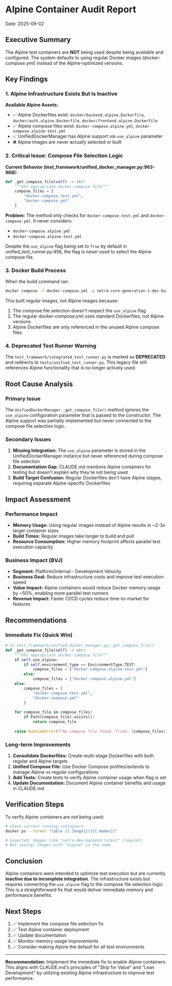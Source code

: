 # Alpine Container Audit Report
Date: 2025-09-02

## Executive Summary

The Alpine test containers are **NOT** being used despite being available and configured. The system defaults to using regular Docker images (docker-compose.yml) instead of the Alpine-optimized versions.

## Key Findings

### 1. Alpine Infrastructure Exists But Is Inactive

**Available Alpine Assets:**
- ✅ Alpine Dockerfiles exist: `docker/backend.alpine.Dockerfile`, `docker/auth.alpine.Dockerfile`, `docker/frontend.alpine.Dockerfile`
- ✅ Alpine compose files exist: `docker-compose.alpine.yml`, `docker-compose.alpine-test.yml`
- ✅ UnifiedDockerManager has Alpine support via `use_alpine` parameter
- ❌ Alpine images are never actually selected or built

### 2. Critical Issue: Compose File Selection Logic

**Current Behavior (test_framework/unified_docker_manager.py:963-968):**
```python
def _get_compose_file(self) -> str:
    """Get appropriate docker-compose file"""
    compose_files = [
        "docker-compose.test.yml",
        "docker-compose.yml"
    ]
```

**Problem:** The method only checks for `docker-compose.test.yml` and `docker-compose.yml`. It never considers:
- `docker-compose.alpine.yml`
- `docker-compose.alpine-test.yml`

Despite the `use_alpine` flag being set to `True` by default in unified_test_runner.py:456, the flag is never used to select the Alpine compose file.

### 3. Docker Build Process

When the build command ran:
```bash
docker compose -f docker-compose.yml -p netra-core-generation-1-dev build --no-cache
```

This built regular images, not Alpine images because:
1. The compose file selection doesn't respect the `use_alpine` flag
2. The regular docker-compose.yml uses standard Dockerfiles, not Alpine versions
3. Alpine Dockerfiles are only referenced in the unused Alpine compose files

### 4. Deprecated Test Runner Warning

The `test_framework/integrated_test_runner.py` is marked as **DEPRECATED** and redirects to `tests/unified_test_runner.py`. This legacy file still references Alpine functionality that is no longer actively used.

## Root Cause Analysis

### Primary Issue
The `UnifiedDockerManager._get_compose_file()` method ignores the `use_alpine` configuration parameter that is passed to the constructor. The Alpine support was partially implemented but never connected to the compose file selection logic.

### Secondary Issues
1. **Missing Integration:** The `use_alpine` parameter is stored in the UnifiedDockerManager instance but never referenced during compose file selection
2. **Documentation Gap:** CLAUDE.md mentions Alpine containers for testing but doesn't explain why they're not being used
3. **Build Target Confusion:** Regular Dockerfiles don't have Alpine stages, requiring separate Alpine-specific Dockerfiles

## Impact Assessment

### Performance Impact
- **Memory Usage:** Using regular images instead of Alpine results in ~2-3x larger container sizes
- **Build Times:** Regular images take longer to build and pull
- **Resource Consumption:** Higher memory footprint affects parallel test execution capacity

### Business Impact (BVJ)
- **Segment:** Platform/Internal - Development Velocity
- **Business Goal:** Reduce infrastructure costs and improve test execution speed
- **Value Impact:** Alpine containers would reduce Docker memory usage by ~50%, enabling more parallel test runners
- **Revenue Impact:** Faster CI/CD cycles reduce time-to-market for features

## Recommendations

### Immediate Fix (Quick Win)
```python
# In test_framework/unified_docker_manager.py:_get_compose_file()
def _get_compose_file(self) -> str:
    """Get appropriate docker-compose file"""
    if self.use_alpine:
        if self.environment_type == EnvironmentType.TEST:
            compose_files = ["docker-compose.alpine-test.yml"]
        else:
            compose_files = ["docker-compose.alpine.yml"]
    else:
        compose_files = [
            "docker-compose.test.yml",
            "docker-compose.yml"
        ]
    
    for compose_file in compose_files:
        if Path(compose_file).exists():
            return compose_file
    
    raise RuntimeError(f"No compose file found. Tried: {compose_files}")
```

### Long-term Improvements

1. **Consolidate Dockerfiles:** Create multi-stage Dockerfiles with both regular and Alpine targets
2. **Unified Compose File:** Use Docker Compose profiles/extends to manage Alpine vs regular configurations
3. **Add Tests:** Create tests to verify Alpine container usage when flag is set
4. **Update Documentation:** Document Alpine container benefits and usage in CLAUDE.md

## Verification Steps

To verify Alpine containers are not being used:
```bash
# Check current running containers
docker ps --format "table {{.Image}}\t{{.Names}}"

# Expected: Images like "netra-dev-backend:latest" (regular)
# Not seeing: Images with "alpine" in the name
```

## Conclusion

Alpine containers were intended to optimize test execution but are currently **inactive due to incomplete integration**. The infrastructure exists but requires connecting the `use_alpine` flag to the compose file selection logic. This is a straightforward fix that would deliver immediate memory and performance benefits.

## Next Steps

1. ✅ Implement the compose file selection fix
2. ✅ Test Alpine container deployment
3. ✅ Update documentation
4. ✅ Monitor memory usage improvements
5. ✅ Consider making Alpine the default for all test environments

---

**Recommendation:** Implement the immediate fix to enable Alpine containers. This aligns with CLAUDE.md's principles of "Ship for Value" and "Lean Development" by utilizing existing Alpine infrastructure to improve test performance.